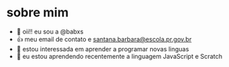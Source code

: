  # sobre mim 
 -  👋 oii!! eu sou a @babxs
 -  👍 meu email de contato e santana.barbara@escola.pr.gov.br
 -  👀 estou interessada em aprender a programar novas linguas 
 -  🌱 eu estou aprendendo recentemente a linguagem JavaScript e Scratch

<!---
babxs/babxs is a ✨ special ✨ repository because its `README.md` (this file) appears on your GitHub profile.
You can click the Preview link to take a look at your changes.
--->
